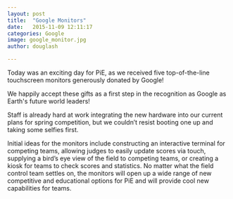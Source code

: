 ```yaml
---
layout: post
title:  "Google Monitors"
date:   2015-11-09 12:11:17
categories: Google
image: google_monitor.jpg
author: douglash

---
```

 Today was an exciting day for PiE, as we received five top-of-the-line touchscreen monitors generously donated by Google!

 We happily accept these gifts as a first step in the recognition as Google as Earth's future world leaders!

 Staff is already hard at work integrating the new hardware into our current plans for spring competition, but we couldn’t resist booting one up and taking some selfies first.

 Initial ideas for the monitors include constructing an interactive terminal for competing teams, allowing judges to easily update scores via touch, supplying a bird’s eye view of the field to competing teams, or creating a kiosk for teams to check scores and statistics.  No matter what the field control team settles on, the monitors will open up a wide range of new competitive and educational options for PiE and will provide cool new capabilities for teams.
